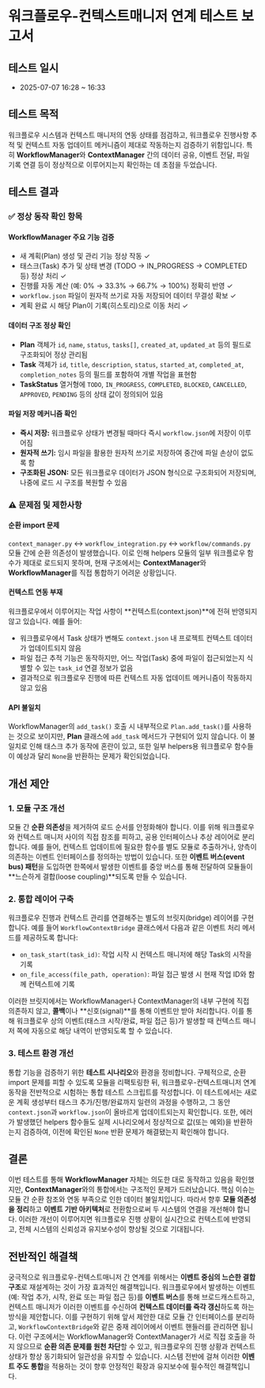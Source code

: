 # 워크플로우-컨텍스트매니저 연계 테스트 보고서

## 테스트 일시
- 2025-07-07 16:28 ~ 16:33

## 테스트 목적
워크플로우 시스템과 컨텍스트 매니저의 연동 상태를 점검하고, 워크플로우 진행사항 추적 및 컨텍스트 자동 업데이트 메커니즘이 제대로 작동하는지 검증하기 위함입니다. 특히 **WorkflowManager**와 **ContextManager** 간의 데이터 공유, 이벤트 전달, 파일 기록 연결 등이 정상적으로 이루어지는지 확인하는 데 초점을 두었습니다.

## 테스트 결과

### ✅ 정상 동작 확인 항목

#### WorkflowManager 주요 기능 검증
- 새 계획(Plan) 생성 및 관리 기능 정상 작동 ✓
- 태스크(Task) 추가 및 상태 변경 (TODO → IN_PROGRESS → COMPLETED 등) 정상 처리 ✓
- 진행률 자동 계산 (예: 0% → 33.3% → 66.7% → 100%) 정확히 반영 ✓
- `workflow.json` 파일이 원자적 쓰기로 자동 저장되어 데이터 무결성 확보 ✓
- 계획 완료 시 해당 Plan이 기록(히스토리)으로 이동 처리 ✓

#### 데이터 구조 정상 확인
- **Plan** 객체가 `id`, `name`, `status`, `tasks[]`, `created_at`, `updated_at` 등의 필드로 구조화되어 정상 관리됨
- **Task** 객체가 `id`, `title`, `description`, `status`, `started_at`, `completed_at`, `completion_notes` 등의 필드를 포함하여 개별 작업을 표현함
- **TaskStatus** 열거형에 `TODO`, `IN_PROGRESS`, `COMPLETED`, `BLOCKED`, `CANCELLED`, `APPROVED`, `PENDING` 등의 상태 값이 정의되어 있음

#### 파일 저장 메커니즘 확인
- **즉시 저장:** 워크플로우 상태가 변경될 때마다 즉시 `workflow.json`에 저장이 이루어짐
- **원자적 쓰기:** 임시 파일을 활용한 원자적 쓰기로 저장하여 중간에 파일 손상이 없도록 함
- **구조화된 JSON:** 모든 워크플로우 데이터가 JSON 형식으로 구조화되어 저장되며, 나중에 로드 시 구조를 복원할 수 있음

### ⚠️ 문제점 및 제한사항

#### 순환 import 문제
`context_manager.py` ↔ `workflow_integration.py` ↔ `workflow/commands.py` 모듈 간에 순환 의존성이 발생했습니다. 이로 인해 helpers 모듈의 일부 워크플로우 함수가 제대로 로드되지 못하며, 현재 구조에서는 **ContextManager**와 **WorkflowManager**를 직접 통합하기 어려운 상황입니다.

#### 컨텍스트 연동 부재
워크플로우에서 이루어지는 작업 사항이 **컨텍스트(context.json)**에 전혀 반영되지 않고 있습니다. 예를 들어:
- 워크플로우에서 Task 상태가 변해도 `context.json` 내 프로젝트 컨텍스트 데이터가 업데이트되지 않음
- 파일 접근 추적 기능은 동작하지만, 어느 작업(Task) 중에 파일이 접근되었는지 식별할 수 있는 `task_id` 연결 정보가 없음
- 결과적으로 워크플로우 진행에 따른 컨텍스트 자동 업데이트 메커니즘이 작동하지 않고 있음

#### API 불일치
WorkflowManager의 `add_task()` 호출 시 내부적으로 `Plan.add_task()`를 사용하는 것으로 보이지만, **Plan** 클래스에 `add_task` 메서드가 구현되어 있지 않습니다. 이 불일치로 인해 태스크 추가 동작에 혼란이 있고, 또한 일부 helpers용 워크플로우 함수들이 예상과 달리 `None`을 반환하는 문제가 확인되었습니다.

## 개선 제안

### 1. 모듈 구조 개선
모듈 간 **순환 의존성**을 제거하여 로드 순서를 안정화해야 합니다. 이를 위해 워크플로우와 컨텍스트 매니저 사이의 직접 참조를 피하고, 공용 인터페이스나 추상 레이어로 분리합니다. 예를 들어, 컨텍스트 업데이트에 필요한 함수를 별도 모듈로 추출하거나, 양측이 의존하는 이벤트 인터페이스를 정의하는 방법이 있습니다. 또한 **이벤트 버스(event bus) 패턴**을 도입하면 한쪽에서 발생한 이벤트를 중앙 버스를 통해 전달하여 모듈들이 **느슨하게 결합(loose coupling)**되도록 만들 수 있습니다.

### 2. 통합 레이어 구축
워크플로우 진행과 컨텍스트 관리를 연결해주는 별도의 브릿지(bridge) 레이어를 구현합니다. 예를 들어 `WorkflowContextBridge` 클래스에서 다음과 같은 이벤트 처리 메서드를 제공하도록 합니다:
- `on_task_start(task_id)`: 작업 시작 시 컨텍스트 매니저에 해당 Task의 시작을 기록
- `on_file_access(file_path, operation)`: 파일 접근 발생 시 현재 작업 ID와 함께 컨텍스트에 기록

이러한 브릿지에서는 WorkflowManager나 ContextManager의 내부 구현에 직접 의존하지 않고, **콜백**이나 **신호(signal)**를 통해 이벤트만 받아 처리합니다. 이를 통해 워크플로우 상의 이벤트(태스크 시작/완료, 파일 접근 등)가 발생할 때 컨텍스트 매니저 쪽에 자동으로 해당 내역이 반영되도록 할 수 있습니다.

### 3. 테스트 환경 개선
통합 기능을 검증하기 위한 **테스트 시나리오**와 환경을 정비합니다. 구체적으로, 순환 import 문제를 피할 수 있도록 모듈을 리팩토링한 뒤, 워크플로우-컨텍스트매니저 연계 동작을 전반적으로 시험하는 통합 테스트 스크립트를 작성합니다. 이 테스트에서는 새로운 계획 생성부터 태스크 추가/진행/완료까지 일련의 과정을 수행하고, 그 동안 `context.json`과 `workflow.json`이 올바르게 업데이트되는지 확인합니다. 또한, 에러가 발생했던 helpers 함수들도 실제 시나리오에서 정상적으로 값(또는 예외)을 반환하는지 검증하여, 이전에 확인된 `None` 반환 문제가 해결됐는지 확인해야 합니다.

## 결론
이번 테스트를 통해 **WorkflowManager** 자체는 의도한 대로 동작하고 있음을 확인했지만, **ContextManager**와의 통합에서는 구조적인 문제가 드러났습니다. 핵심 이슈는 모듈 간 순환 참조와 연동 부족으로 인한 데이터 불일치입니다. 따라서 향후 **모듈 의존성을 정리**하고 **이벤트 기반 아키텍처**로 전환함으로써 두 시스템의 연결을 개선해야 합니다. 이러한 개선이 이루어지면 워크플로우 진행 상황이 실시간으로 컨텍스트에 반영되고, 전체 시스템의 신뢰성과 유지보수성이 향상될 것으로 기대됩니다.

## 전반적인 해결책
궁극적으로 워크플로우-컨텍스트매니저 간 연계를 위해서는 **이벤트 중심의 느슨한 결합 구조**로 재설계하는 것이 가장 효과적인 해결책입니다. 워크플로우에서 발생하는 이벤트(예: 작업 추가, 시작, 완료 또는 파일 접근 등)를 **이벤트 버스**를 통해 브로드캐스트하고, 컨텍스트 매니저가 이러한 이벤트를 수신하여 **컨텍스트 데이터를 즉각 갱신**하도록 하는 방식을 제안합니다. 이를 구현하기 위해 앞서 제안한 대로 모듈 간 인터페이스를 분리하고, `WorkflowContextBridge`와 같은 중재 레이어에서 이벤트 핸들러를 관리하면 됩니다. 이런 구조에서는 WorkflowManager와 ContextManager가 서로 직접 호출을 하지 않으므로 **순환 의존 문제를 원천 차단**할 수 있고, 워크플로우의 진행 상황과 컨텍스트 상태가 항상 동기화되어 일관성을 유지할 수 있습니다. 시스템 전반에 걸쳐 이러한 **이벤트 주도 통합**을 적용하는 것이 향후 안정적인 확장과 유지보수에 필수적인 해결책입니다.
